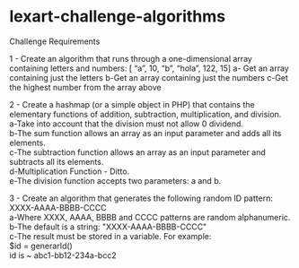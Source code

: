 # lexart-challenge-algorithms

Challenge Requirements

1 - Create an algorithm that runs through a one-dimensional array containing letters and numbers: [ “a”, 10, “b”, “hola”, 122, 15]
a- Get an array containing just the letters
b-Get an array containing just the numbers
c-Get the highest number from the array above

2 - Create a hashmap (or a simple object in PHP) that contains the elementary functions of addition, subtraction, multiplication, and division.<br>
a-Take into account that the division must not allow 0 dividend.<br>
b-The sum function allows an array as an input parameter and adds all its elements.<br>
c-The subtraction function allows an array as an input parameter and subtracts all its elements.<br>
d-Multiplication Function - Ditto.<br>
e-The division function accepts two parameters: a and b.<br>

3 - Create an algorithm that generates the following random ID pattern: XXXX-AAAA-BBBB-CCCC<br>
a-Where XXXX, AAAA, BBBB and CCCC patterns are random alphanumeric.<br>
b-The default is a string: "XXXX-AAAA-BBBB-CCCC"<br>
c-The result must be stored in a variable. For example:<br>
$id = generarId()<br>
id is ~ abc1-bb12-234a-bcc2<br>
